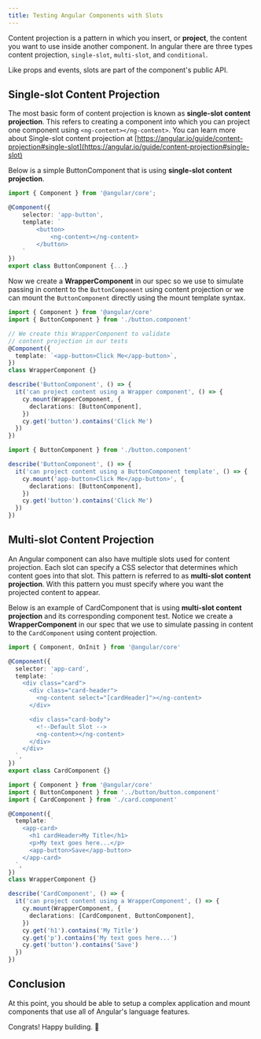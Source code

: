 ```yaml
---
title: Testing Angular Components with Slots
---
```


Content projection is a pattern in which you insert, or **project**, the content
you want to use inside another component. In angular there are three types
content projection, `single-slot`, `multi-slot`, and `conditional`.

Like props and events, slots are part of the component's public API.

## Single-slot Content Projection

The most basic form of content projection is known as **single-slot content
projection**. This refers to creating a component into which you can project one
component using `<ng-content></ng-content>`. You can learn more about
Single-slot content projection at
[https://angular.io/guide/content-projection#single-slot](https://angular.io/guide/content-projection#single-slot)

Below is a simple ButtonComponent that is using **single-slot content
projection**.

<code-block label="button.component.ts" active>

```ts
import { Component } from '@angular/core';

@Component({
    selector: 'app-button',
    template: `
        <button>
            <ng-content></ng-content>
        </button>
    `
})
export class ButtonComponent {...}
```

</code-block>

Now we create a **WrapperComponent** in our spec so we use to simulate passing
in content to the `ButtonComponent` using content projection or we can mount the
`ButtonComponent` directly using the mount template syntax.

<code-group>
<code-block label="button.component.cy.ts" active>

```ts
import { Component } from '@angular/core'
import { ButtonComponent } from './button.component'

// We create this WrapperComponent to validate
// content projection in our tests
@Component({
  template: `<app-button>Click Me</app-button>`,
})
class WrapperComponent {}

describe('ButtonComponent', () => {
  it('can project content using a Wrapper component', () => {
    cy.mount(WrapperComponent, {
      declarations: [ButtonComponent],
    })
    cy.get('button').contains('Click Me')
  })
})
```

</code-block>
<code-block label="button.component.cy.ts (with Template)">

```ts
import { ButtonComponent } from './button.component'

describe('ButtonComponent', () => {
  it('can project content using a ButtonComponent template', () => {
    cy.mount('app-button>Click Me</app-button>', {
      declarations: [ButtonComponent],
    })
    cy.get('button').contains('Click Me')
  })
})
```

</code-block>
</code-group>

## Multi-slot Content Projection

An Angular component can also have multiple slots used for content projection.
Each slot can specify a CSS selector that determines which content goes into
that slot. This pattern is referred to as **multi-slot content projection**.
With this pattern you must specify where you want the projected content to
appear.

Below is an example of CardComponent that is using **multi-slot content
projection** and its corresponding component test. Notice we create a
**WrapperComponent** in our spec that we use to simulate passing in content to
the `CardComponent` using content projection.

<code-group>
<code-block label="card.component.ts" active>

```ts
import { Component, OnInit } from '@angular/core'

@Component({
  selector: 'app-card',
  template: `
    <div class="card">
      <div class="card-header">
        <ng-content select="[cardHeader]"></ng-content>
      </div>

      <div class="card-body">
        <!--Default Slot -->
        <ng-content></ng-content>
      </div>
    </div>
  `,
})
export class CardComponent {}
```

</code-block>

<code-block label="card.component.cy.ts">

```ts
import { Component } from '@angular/core'
import { ButtonComponent } from '../button/button.component'
import { CardComponent } from './card.component'

@Component({
  template: `
    <app-card>
      <h1 cardHeader>My Title</h1>
      <p>My text goes here...</p>
      <app-button>Save</app-button>
    </app-card>
  `,
})
class WrapperComponent {}

describe('CardComponent', () => {
  it('can project content using a WrapperComponent', () => {
    cy.mount(WrapperComponent, {
      declarations: [CardComponent, ButtonComponent],
    })
    cy.get('h1').contains('My Title')
    cy.get('p').contains('My text goes here...')
    cy.get('button').contains('Save')
  })
})
```

</code-block>
</code-group>

## Conclusion

At this point, you should be able to setup a complex application and mount
components that use all of Angular's language features.

Congrats! Happy building. 🎉

<NavGuide prev="/guides/component-testing/events-angular" />

